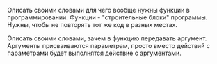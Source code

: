 Описать своими словами для чего вообще нужны функции в программировании.
Функции - "строительные блоки" программы. Нужны, чтобы не повторять тот же код в разных местах.

Описать своими словами, зачем в функцию передавать аргумент.
Аргументы присваиваются параметрам, просто вместо действий с параметрами будет выполнятся действие с аргументами.